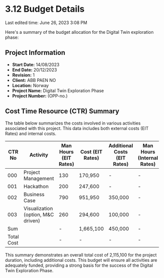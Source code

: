 # 3.12 Budget Details

Last edited time: June 26, 2023 3:08 PM

Here's a summary of the budget allocation for the Digital Twin exploration phase:

## Project Information

- **Start Date:** 14/08/2023
- **End Date:** 20/12/2023
- **Revision:** 1
- **Client:** ABB PAEN NO
- **Location:** Norway
- **Project Name:** Digital Twin Exploration Phase
- **Project Number:** (OPP-no.)

## Cost Time Resource (CTR) Summary

The table below summarizes the costs involved in various activities associated with this project. This data includes both external costs (EIT Rates) and internal costs.

| CTR No | Activity | Man Hours (EIT Rates) | Cost (EIT Rates) | Additional Costs (EIT Rates) | Man Hours (Internal Rates) | Cost (Internal Rates) | Additional Costs (Internal Rates) | Total Man Hours | Total Cost | Total Additional Costs |
| --- | --- | --- | --- | --- | --- | --- | --- | --- | --- | --- |
| 000 | Project Management | 130 | 170,950 | - | - | - | - | 130 | 170,950 | - |
| 001 | Hackathon | 200 | 247,600 | - | - | - | - | 200 | 247,600 | - |
| 002 | Business Case | 790 | 951,950 | 350,000 | - | - | - | 790 | 951,950 | 350,000 |
| 003 | Visualization (option, M&C driven) | 260 | 294,600 | 100,000 | - | - | - | 260 | 294,600 | 100,000 |
| Sum |  | - | 1,665,100 | 450,000 | - | - | - | - | 1,665,100 | 450,000 |
| Total Cost |  | - | - | - | - | - | - | - | 2,115,100 | - |

This summary demonstrates an overall total cost of 2,115,100 for the project duration, including additional costs. This budget will ensure all activities are adequately funded, providing a strong basis for the success of the Digital Twin Exploration Phase.